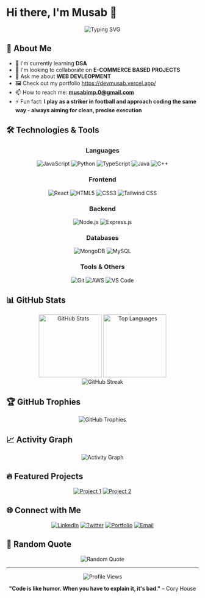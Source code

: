 # Hi there, I'm Musab 👋

<div align="center">
  <img src="https://readme-typing-svg.herokuapp.com?font=Fira+Code&pause=1000&color=36BCF7&center=true&vCenter=true&width=435&lines=Full+Stack+Developer;Open+Source+Enthusiast;Always+Learning+New+Things" alt="Typing SVG" />
</div>

## 🚀 About Me

- 🌱 I'm currently learning **DSA**
- 👯 I'm looking to collaborate on **E-COMMERCE BASED PROJECTS**
- 💬 Ask me about **WEB DEVLEOPMENT**
- 🖼️ Check out my portfolio https://devmusab.vercel.app/
- 📫 How to reach me: **musabimp.0@gmail.com**
- ⚡ Fun fact: **I play as a striker in football and approach coding the same way - always aiming for clean, precise execution**

## 🛠️ Technologies & Tools

<div align="center">

### Languages
![JavaScript](https://img.shields.io/badge/-JavaScript-F7DF1E?style=flat-square&logo=javascript&logoColor=black)
![Python](https://img.shields.io/badge/-Python-3776AB?style=flat-square&logo=python&logoColor=white)
![TypeScript](https://img.shields.io/badge/-TypeScript-007ACC?style=flat-square&logo=typescript&logoColor=white)
![Java](https://img.shields.io/badge/-Java-007396?style=flat-square&logo=java&logoColor=white)
![C++](https://img.shields.io/badge/-C++-00599C?style=flat-square&logo=c%2B%2B&logoColor=white)

### Frontend
![React](https://img.shields.io/badge/-React-61DAFB?style=flat-square&logo=react&logoColor=black)
![HTML5](https://img.shields.io/badge/-HTML5-E34F26?style=flat-square&logo=html5&logoColor=white)
![CSS3](https://img.shields.io/badge/-CSS3-1572B6?style=flat-square&logo=css3&logoColor=white)
![Tailwind CSS](https://img.shields.io/badge/-Tailwind%20CSS-38B2AC?style=flat-square&logo=tailwind-css&logoColor=white)

### Backend
![Node.js](https://img.shields.io/badge/-Node.js-339933?style=flat-square&logo=node.js&logoColor=white)
![Express.js](https://img.shields.io/badge/-Express.js-000000?style=flat-square&logo=express&logoColor=white)

### Databases
![MongoDB](https://img.shields.io/badge/-MongoDB-47A248?style=flat-square&logo=mongodb&logoColor=white)
![MySQL](https://img.shields.io/badge/-MySQL-4479A1?style=flat-square&logo=mysql&logoColor=white)

### Tools & Others
![Git](https://img.shields.io/badge/-Git-F05032?style=flat-square&logo=git&logoColor=white)
![AWS](https://img.shields.io/badge/-AWS-232F3E?style=flat-square&logo=amazon-aws&logoColor=white)
![VS Code](https://img.shields.io/badge/-VS%20Code-007ACC?style=flat-square&logo=visual-studio-code&logoColor=white)

</div>

## 📊 GitHub Stats

<div align="center">
  <img src="https://github-readme-stats.vercel.app/api?username=03musab&show_icons=true&theme=radical&hide_border=true&count_private=true" alt="GitHub Stats" height="165">
  <img src="https://github-readme-stats.vercel.app/api/top-langs/?username=03musab&layout=compact&theme=radical&hide_border=true" alt="Top Languages" height="165">
</div>

<div align="center">
  <img src="https://github-readme-streak-stats.herokuapp.com/?user=03musab&theme=radical&hide_border=true" alt="GitHub Streak">
</div>

## 🏆 GitHub Trophies

<div align="center">
  <img src="https://github-profile-trophy.vercel.app/?username=03musab&theme=radical&no-frame=true&no-bg=false&margin-w=4" alt="GitHub Trophies">
</div>

## 📈 Activity Graph

<div align="center">
  <img src="https://github-readme-activity-graph.vercel.app/graph?username=03musab&theme=react-dark&hide_border=true" alt="Activity Graph">
</div>

## 🔥 Featured Projects

<div align="center">

[![Project 1](https://github-readme-stats.vercel.app/api/pin/?username=03musab&repo=zenlog&theme=radical&hide_border=true)](https://github.com/03musab/zenlog)
[![Project 2](https://github-readme-stats.vercel.app/api/pin/?username=03musab&repo=APSIT-Chat-app&theme=radical&hide_border=true)](https://github.com/03musab/APSIT-Chat-app)

</div>

## 🌐 Connect with Me

<div align="center">

[![LinkedIn](https://img.shields.io/badge/-LinkedIn-0077B5?style=for-the-badge&logo=linkedin&logoColor=white)](https://www.linkedin.com/in/mohammed-musab-ba6b24250/)
[![Twitter](https://img.shields.io/badge/-Twitter-1DA1F2?style=for-the-badge&logo=twitter&logoColor=white)](https://x.com/03musab__)
[![Portfolio](https://img.shields.io/badge/-Portfolio-FF5722?style=for-the-badge&logo=firefox&logoColor=white)](https://yourwebsite.com)
[![Email](https://img.shields.io/badge/-Email-D14836?style=for-the-badge&logo=gmail&logoColor=white)](mailto:musabimp.0@gmail.com)

</div>

## 💭 Random Quote

<div align="center">
  <img src="https://quotes-github-readme.vercel.app/api?type=horizontal&theme=radical" alt="Random Quote">
</div>

---

<div align="center">
  <img src="https://komarev.com/ghpvc/?username=03musab&label=Profile%20views&color=0e75b6&style=flat" alt="Profile Views" />
</div>

<div align="center">
  
**"Code is like humor. When you have to explain it, it's bad."** – Cory House

</div>
